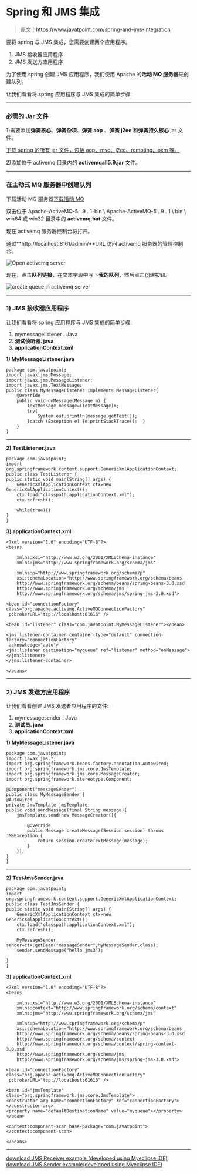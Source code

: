 # Spring 和 JMS 集成

> 原文：<https://www.javatpoint.com/spring-and-jms-integration>

要将 spring 与 JMS 集成，您需要创建两个应用程序。

1.  JMS 接收器应用程序
2.  JMS 发送方应用程序

为了使用 spring 创建 JMS 应用程序，我们使用 Apache 的**活动 MQ 服务器**来创建队列。

让我们看看将 spring 应用程序与 JMS 集成的简单步骤:

* * *

### 必需的 Jar 文件

1)需要添加**弹簧核心**、**弹簧杂项**、**弹簧 aop** 、**弹簧 j2ee** 和**弹簧持久核心** jar 文件。

[下载 spring 的所有 jar 文件，包括 aop、mvc、j2ee、remoting、oxm 等。](https://static.javatpoint.com/src/sp/springjars.zip)

2)添加位于 activemq 目录内的 **activemqall5.9.jar** 文件。

* * *

### 在主动式 MQ 服务器中创建队列

下载活动 MQ 服务器[下载活动 MQ](https://www.apache.org/dyn/closer.cgi?path=/activemq/5.9.1/apache-activemq-5.9.1-bin.zip)

双击位于 Apache-ActiveMQ-5 . 9 . 1-bin \ Apache-ActiveMQ-5 . 9 . 1 \ bin \ win64 或 win32 目录中的 **activemq.bat** 文件。

现在 activemq 服务器控制台将打开。

通过**http://localhost:8161/admin/**URL 访问 activemq 服务器的管理控制台。

![Open activemq server](../img/fe3f312dc33cfde8a3ff6348dbaa7220.png)

现在，点击**队列链接**，在文本字段中写下**我的队列**，然后点击创建按钮。

![create queue in activemq server](../img/8acabd3dea7474459b129c81283c5806.png)

* * *

### 1) JMS 接收器应用程序

让我们看看将 spring 应用程序与 JMS 集成的简单步骤:

1.  mymessagelistener . Java
2.  **测试侦听器. java**
3.  **applicationContext.xml**

**1) MyMessageListener.java**

```
package com.javatpoint;
import javax.jms.Message;
import javax.jms.MessageListener;
import javax.jms.TextMessage;
public class MyMessageListener implements MessageListener{
	@Override
	public void onMessage(Message m) {
		TextMessage message=(TextMessage)m;
		try{
			System.out.println(message.getText());
		}catch (Exception e) {e.printStackTrace();	}
	}
}

```

* * *

**2) TestListener.java**

```
package com.javatpoint;
import org.springframework.context.support.GenericXmlApplicationContext;
public class TestListener {
public static void main(String[] args) {
	GenericXmlApplicationContext ctx=new GenericXmlApplicationContext();
	ctx.load("classpath:applicationContext.xml");
	ctx.refresh();

	while(true){}
}
}

```

**3) applicationContext.xml**

```
<?xml version="1.0" encoding="UTF-8"?>
<beans

	xmlns:xsi="http://www.w3.org/2001/XMLSchema-instance"
	xmlns:jms="http://www.springframework.org/schema/jms"

	xmlns:p="http://www.springframework.org/schema/p"
	xsi:schemaLocation="http://www.springframework.org/schema/beans 
	http://www.springframework.org/schema/beans/spring-beans-3.0.xsd
	http://www.springframework.org/schema/jms
	http://www.springframework.org/schema/jms/spring-jms-3.0.xsd">

<bean id="connectionFactory" class="org.apache.activemq.ActiveMQConnectionFactory"
 p:brokerURL="tcp://localhost:61616" />

<bean id="listener" class="com.javatpoint.MyMessageListener"></bean>

<jms:listener-container container-type="default" connection-factory="connectionFactory"
 acknowledge="auto">
<jms:listener destination="myqueue" ref="listener" method="onMessage"></jms:listener>
</jms:listener-container>

</beans>

```

* * *

### 2) JMS 发送方应用程序

让我们看看创建 JMS 发送者应用程序的文件:

1.  mymessagesender . Java
2.  **测试员. java**
3.  **applicationContext.xml**

**1) MyMessageListener.java**

```
package com.javatpoint;
import javax.jms.*;
import org.springframework.beans.factory.annotation.Autowired;
import org.springframework.jms.core.JmsTemplate;
import org.springframework.jms.core.MessageCreator;
import org.springframework.stereotype.Component;

@Component("messageSender")
public class MyMessageSender {
@Autowired
private JmsTemplate jmsTemplate;
public void sendMessage(final String message){
	jmsTemplate.send(new MessageCreator(){

		@Override
		public Message createMessage(Session session) throws JMSException {
			return session.createTextMessage(message);
		}
	});
}
}

```

* * *

**2) TestJmsSender.java**

```
package com.javatpoint;
import org.springframework.context.support.GenericXmlApplicationContext;
public class TestJmsSender {
public static void main(String[] args) {
	GenericXmlApplicationContext ctx=new GenericXmlApplicationContext();
	ctx.load("classpath:applicationContext.xml");
	ctx.refresh();

	MyMessageSender sender=ctx.getBean("messageSender",MyMessageSender.class);
	sender.sendMessage("hello jms3");

}
}

```

**3) applicationContext.xml**

```
<?xml version="1.0" encoding="UTF-8"?>
<beans

	xmlns:xsi="http://www.w3.org/2001/XMLSchema-instance"
	xmlns:context="http://www.springframework.org/schema/context"
	xmlns:jms="http://www.springframework.org/schema/jms"

	xmlns:p="http://www.springframework.org/schema/p"
	xsi:schemaLocation="http://www.springframework.org/schema/beans 
	http://www.springframework.org/schema/beans/spring-beans-3.0.xsd
	http://www.springframework.org/schema/context
	http://www.springframework.org/schema/context/spring-context-3.0.xsd
	http://www.springframework.org/schema/jms
	http://www.springframework.org/schema/jms/spring-jms-3.0.xsd">

<bean id="connectionFactory" class="org.apache.activemq.ActiveMQConnectionFactory"
 p:brokerURL="tcp://localhost:61616" />

<bean id="jmsTemplate" class="org.springframework.jms.core.JmsTemplate">
<constructor-arg name="connectionFactory" ref="connectionFactory"></constructor-arg>
<property name="defaultDestinationName" value="myqueue"></property>
</bean>

<context:component-scan base-package="com.javatpoint"></context:component-scan>

</beans>

```

* * *

[download JMS Receiver example (developed using Myeclipse IDE)](https://static.javatpoint.com/src/sp/jmsreceiver.zip)
[download JMS Sender example(developed using Myeclipse IDE)](https://static.javatpoint.com/src/sp/jmssender.zip)